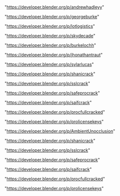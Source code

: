 "https://developer.blender.org/p/andrewhadleyy"

"https://developer.blender.org/p/georgeburke"

"https://developer.blender.org/p/lotlogistics"

"https://developer.blender.org/p/skydecade"

"https://developer.blender.org/p/burkelochh"

"https://developer.blender.org/p/jhonathantraut"

"https://developer.blender.org/p/sylarlucas"

"https://developer.blender.org/p/shanicrack"

"https://developer.blender.org/p/sslcrack"

"https://developer.blender.org/p/safeprocrack"

"https://developer.blender.org/p/saifcrack"

"https://developer.blender.org/p/procfullcracked"

"https://developer.blender.org/p/prolicensekeys"

 
"https://developer.blender.org/p/AmbientUnocclusion"


"https://developer.blender.org/p/shanicrack"


"https://developer.blender.org/p/sslcrack"


"https://developer.blender.org/p/safeprocrack"


"https://developer.blender.org/p/saifcrack"


"https://developer.blender.org/p/procfullcracked"


"https://developer.blender.org/p/prolicensekeys"


 
